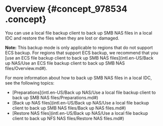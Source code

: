 # Overview {#concept_978534 .concept}

You can use a local file backup client to back up SMB NAS files in a local IDC and restore the files when they are lost or damaged.

**Note:** This backup mode is only applicable to regions that do not support ECS backup. For regions that support ECS backup, we recommend that you [use an ECS file backup client to back up SMB NAS files](intl.en-US/Back up NAS/Use an ECS file backup client to back up SMB NAS files/Overview.md#).

For more information about how to back up SMB NAS files in a local IDC, see the following topics:

-   [Preparations](intl.en-US/Back up NAS/Use a local file backup client to back up SMB NAS files/Preparations.md#)
-   [Back up NAS files](intl.en-US/Back up NAS/Use a local file backup client to back up SMB NAS files/Back up NAS files.md#)
-   [Restore NAS files](intl.en-US/Back up NAS/Use a local file backup client to back up NFS NAS files/Restore NAS files.md#)

